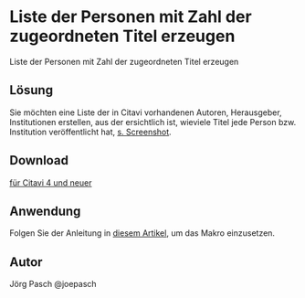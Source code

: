 # Liste der Personen mit Zahl der zugeordneten Titel erzeugen

Liste der Personen mit Zahl der zugeordneten Titel erzeugen

## Lösung
Sie möchten eine Liste der in Citavi vorhandenen Autoren, Herausgeber, Institutionen erstellen, aus der ersichtlich ist, wieviele Titel jede Person bzw. Institution veröffentlicht hat, [s. Screenshot](https://www.screencast.com/t/2TRgLRd7sLS).


## Download
[für Citavi 4 und neuer](C4+_Count_References_Per_Persons.cs)

## Anwendung
Folgen Sie der Anleitung in [diesem Artikel](/readme.de.md), um das Makro einzusetzen.

## Autor
Jörg Pasch @joepasch